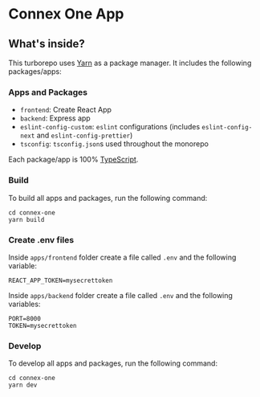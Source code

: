 # Connex One App

## What's inside?

This turborepo uses [Yarn](https://classic.yarnpkg.com/) as a package manager. It includes the following packages/apps:

### Apps and Packages

- `frontend`: Create React App
- `backend`: Express app
- `eslint-config-custom`: `eslint` configurations (includes `eslint-config-next` and `eslint-config-prettier`)
- `tsconfig`: `tsconfig.json`s used throughout the monorepo

Each package/app is 100% [TypeScript](https://www.typescriptlang.org/).

### Build

To build all apps and packages, run the following command:

```
cd connex-one
yarn build
```

### Create .env files

Inside `apps/frontend` folder create a file called `.env` and the following variable:

```
REACT_APP_TOKEN=mysecrettoken
```

Inside `apps/backend` folder create a file called `.env` and the following variables:

```
PORT=8000
TOKEN=mysecrettoken
```

### Develop

To develop all apps and packages, run the following command:

```
cd connex-one
yarn dev
```
